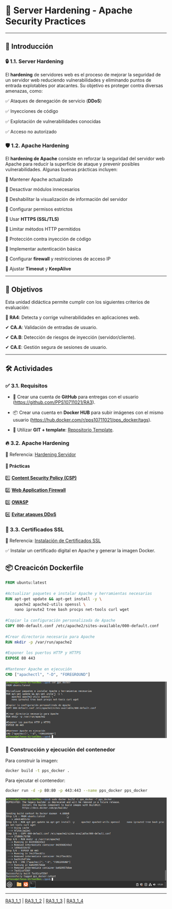# 🚀 Server Hardening - Apache Security Practices

---

## 📌 Introducción

### 🔒 1.1. Server Hardening
El **hardening** de servidores web es el proceso de mejorar la seguridad de un servidor web reduciendo vulnerabilidades y eliminando puntos de entrada explotables por atacantes. Su objetivo es proteger contra diversas amenazas, como:

✅ Ataques de denegación de servicio (**DDoS**)

✅ Inyecciones de código

✅ Explotación de vulnerabilidades conocidas

✅ Acceso no autorizado

### 🛡️ 1.2. Apache Hardening
El **hardening de Apache** consiste en reforzar la seguridad del servidor web Apache para reducir la superficie de ataque y prevenir posibles vulnerabilidades. Algunas buenas prácticas incluyen:

🔹 Mantener Apache actualizado

🔹 Desactivar módulos innecesarios

🔹 Deshabilitar la visualización de información del servidor

🔹 Configurar permisos estrictos

🔹 Usar **HTTPS (SSL/TLS)**

🔹 Limitar métodos HTTP permitidos

🔹 Protección contra inyección de código

🔹 Implementar autenticación básica

🔹 Configurar **firewall** y restricciones de acceso IP

🔹 Ajustar **Timeout** y **KeepAlive**

---

## 🎯 Objetivos
Esta unidad didáctica permite cumplir con los siguientes criterios de evaluación:

📌 **RA4**: Detecta y corrige vulnerabilidades en aplicaciones web.

✔ **CA.A**: Validación de entradas de usuario.

✔ **CA.B**: Detección de riesgos de inyección (servidor/cliente).

✔ **CA.E**: Gestión segura de sesiones de usuario.

---

## 🛠️ Actividades

### ✅ 3.1. Requisitos
- 🔗 Crear una cuenta de **GitHub** para entregas con el usuario (https://github.com/PPS10711021/RA3).

- 📦 Crear una cuenta en **Docker HUB** para subir imágenes con el mismo usuario (https://hub.docker.com/r/pps10711021/pps_docker/tags).
  
- 🎨 Utilizar **GIT + template**: [Repositorio Template](https://github.com/pkaminasfp/template).

### 🔥 3.2. Apache Hardening
📖 Referencia: [Hardening Servidor](https://psegarrac.github.io/Ciberseguridad-PePS/tema3/seguridad/web/2021/03/01/Hardening-Servidor.html)

#### 📌 Prácticas
1️⃣ **[Content Security Policy (CSP)](https://github.com/PPS10711021/RA3/edit/main/RA3/RA3_1/RA3_1_1/README.md)**

2️⃣ **[Web Application Firewall](https://github.com/PPS10711021/RA3/edit/main/RA3/RA3_1/RA3_1_2/README.md)**

3️⃣ **[OWASP](https://github.com/PPS10711021/RA3/edit/main/RA3/RA3_1/RA3_1_3/README.md)**

4️⃣ **[Evitar ataques DDoS](https://github.com/PPS10711021/RA3/edit/main/RA3/RA3_1/RA3_1_4/README.md)**

### 🔐 3.3. Certificados SSL
📖 Referencia: [Instalación de Certificados SSL](https://psegarrac.github.io/Ciberseguridad-PePS/tema1/practicas/2020/11/08/P1-SSL.html)

✅ Instalar un certificado digital en Apache y generar la imagen Docker.

## 📦 Creacicón Dockerfile

```dockerfile
FROM ubuntu:latest

#Actualizar paquetes e instalar Apache y herramientas necesarias
RUN apt-get update && apt-get install -y \
    apache2 apache2-utils openssl \
    nano iproute2 tree bash procps net-tools curl wget

#Copiar la configuración personalizada de Apache
COPY 000-default.conf /etc/apache2/sites-available/000-default.conf

#Crear directorio necesario para Apache
RUN mkdir -p /var/run/apache2

#Exponer los puertos HTTP y HTTPS
EXPOSE 80 443

#Mantener Apache en ejecución
CMD ["apachectl", "-D", "FOREGROUND"]
```
![Dockerfile](https://github.com/PPS10711021/RA3/blob/main/RA3/RA3_1/assets/1_CSP/Dockerfile.png)

### 🚀 Construcción y ejecución del contenedor
Para construir la imagen:
```bash
docker build -t pps_docker .
```
Para ejecutar el contenedor:
```bash
docker run -d -p 80:80 -p 443:443 --name pps_docker pps_docker
```
![build](https://github.com/PPS10711021/RA3/blob/main/RA3/RA3_1/assets/1_CSP/build.png)

---

[RA3_1_1](https://github.com/PPS10711021/RA3/edit/main/RA3/RA3_1/RA3_1_1) | 
[RA3_1_2](https://github.com/PPS10711021/RA3/edit/main/RA3/RA3_1/RA3_1_2) | 
[RA3_1_3](https://github.com/PPS10711021/RA3/edit/main/RA3/RA3_1/RA3_1_3) | 
[RA3_1_4](https://github.com/PPS10711021/RA3/edit/main/RA3/RA3_1/RA3_1_4)
